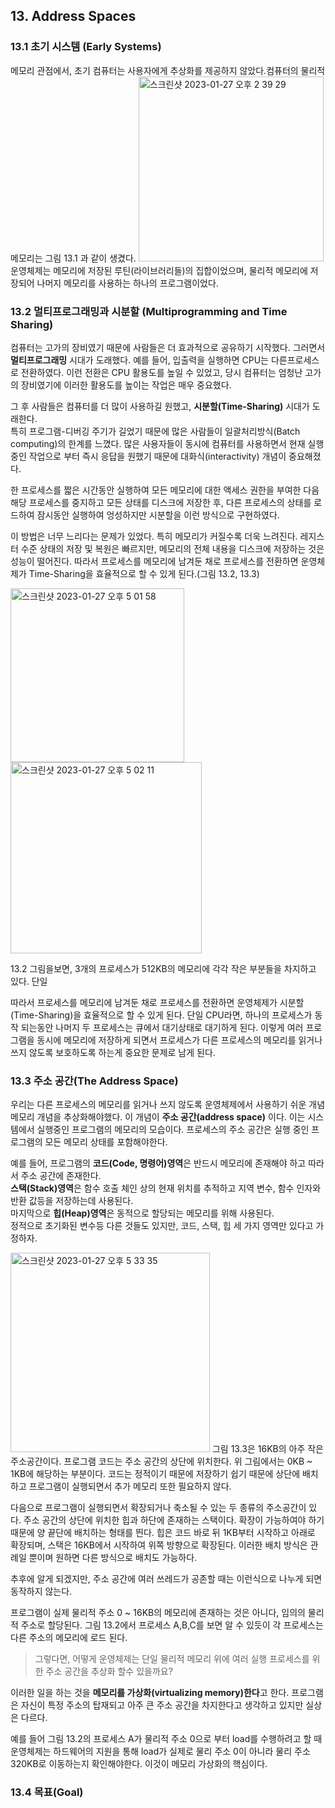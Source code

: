 ## 13. Address Spaces

### 13.1 초기 시스템 (Early Systems)
 메모리 관점에서, 초기 컴퓨터는 사용자에게 추상화를 제공하지 않았다.컴퓨터의 물리적 메모리는 그림 13.1 과 같이 생겼다.
<img width="296" alt="스크린샷 2023-01-27 오후 2 39 29" src="https://user-images.githubusercontent.com/49808034/215017413-d8fac7e3-36a3-4d9b-b0c1-64abafe269a2.png">  
운영체제는 메모리에 저장된 루틴(라이브러리들)의 집합이었으며, 물리적 메모리에 저장되어 나머지 메모리를 사용하는 하나의 프로그램이었다.  

### 13.2 멀티프로그래밍과 시분할 (Multiprogramming and Time Sharing) 
 컴퓨터는 고가의 장비였기 때문에 사람들은 더 효과적으로 공유하기 시작했다. 그러면서 **멀티프로그래밍** 시대가 도래했다.
 예를 들어, 입출력을 실행하면 CPU는 다른프로세스로 전환하였다. 이런 전환은 CPU 활용도를 높일 수 있었고, 당시 컴퓨터는 엄청난 고가의 장비였기에 이러한 활용도를 높이는 작업은 매우 중요했다.  
 
 
 그 후 사람들은 컴퓨터를 더 많이 사용하길 원했고, **시분할(Time-Sharing)** 시대가 도래한다.  
특히 프로그램-디버깅 주기가 길었기 때문에 많은 사람들이 일괄처리방식(Batch computing)의 한계를 느꼈다. 많은 사용자들이 동시에 컴퓨터를 사용하면서 현재 실행중인 작업으로 부터 즉시 응답을 원했기 때문에 대화식(interactivity) 개념이 중요해졌다.  


한 프로세스를 짧은 시간동안 실행하여 모든 메모리에 대한 액세스 권한을 부여한 다음 해당 프로세스를 중지하고 모든 상태를 디스크에 저장한 후, 다른 프로세스의 상태를 로드하여 잠시동안 실행하여 엉성하지만 시분할을 이런 방식으로 구현하였다.


이 방법은 너무 느리다는 문제가 있었다. 특히 메모리가 커질수록 더욱 느려진다. 레지스터 수준 상태의 저장 및 복원은 빠르지만, 메모리의 전체 내용을 디스크에 저장하는 것은 성능이 떨어진다.
따라서 프로세스를 메모리에 남겨둔 채로 프로세스를 전환하면 운영체제가 Time-Sharing을 효율적으로 할 수 있게 된다.(그림 13.2, 13.3)

<img width="278" alt="스크린샷 2023-01-27 오후 5 01 58" src="https://user-images.githubusercontent.com/49808034/215037067-7d46986b-0ad0-47e0-9ec4-043f7bb36716.png"> <img width="306" alt="스크린샷 2023-01-27 오후 5 02 11" src="https://user-images.githubusercontent.com/49808034/215037101-c00cf108-095b-4cec-9441-bd3c922308ae.png">

13.2 그림을보면, 3개의 프로세스가 512KB의 메모리에 각각 작은 부분들을 차지하고 있다. 단일

따라서 프로세스를 메모리에 남겨둔 채로 프로세스를 전환하면 운영체제가 시분할(Time-Sharing)을 효율적으로 할 수 있게 된다. 단일 CPU라면, 하나의 프로세스가 동작 되는동안 나머지 두 프로세스는 큐에서 대기상태로 대기하게 된다.
이렇게 여러 프로그램을 동시에 메모리에 저장하게 되면서 프로세스가 다른 프로세스의 메모리를 읽거나 쓰지 않도록 보호하도록 하는게 중요한 문제로 남게 된다.

### 13.3 주소 공간(The Address Space)
우리는 다른 프로세스의 메모리를 읽거나 쓰지 않도록 운영체제에서 사용하기 쉬운 개념 메모리 개념을 추상화해야했다. 이 개념이 **주소 공간(address space)** 이다. 이는 시스템에서 실행중인 프로그램의 메모리의 모습이다. 프로세스의 주소 공간은 실행 중인 프로그램의 모든 메모리 상태를 포함해야한다. 


예를 들어, 프로그램의 **코드(Code, 명령어)영역**은 반드시 메모리에 존재해야 하고 따라서 주소 공간에 존재한다.  
**스택(Stack)영역**은 함수 호출 체인 상의 현재 위치를 추적하고 지역 변수, 함수 인자와 반환 값등을 저장하는데 사용된다.  
마지막으로 **힙(Heap)영역**은 동적으로 할당되는 메모리를 위해 사용된다.  
정적으로 초기화된 변수등 다른 것들도 있지만, 코드, 스택, 힙 세 가지 영역만 있다고 가정하자.

<img width="319" alt="스크린샷 2023-01-27 오후 5 33 35" src="https://user-images.githubusercontent.com/49808034/215042669-1a0330c6-9a46-4b94-b296-c5ba7b5e15d6.png">
그림 13.3은 16KB의 아주 작은 주소공간이다. 프로그램 코드는 주소 공간의 상단에 위치한다. 위 그림에서는 0KB ~ 1KB에 해당하는 부분이다. 코드는 정적이기 때문에 저장하기 쉽기 때문에 상단에 배치하고 프로그램이 실행되면서 추가 메모리 또한 필요하지 않다.


다음으로 프로그램이 실행되면서 확장되거나 축소될 수 있는 두 종류의 주소공간이 있다. 주소 공간의 상단에 위치한 힙과 하단에 존재하는 스택이다. 확장이 가능하여야 하기 때문에 양 끝단에 배치하는 형태를 띈다. 힙은 코드 바로 뒤 1KB부터 시작하고 아래로 확장되며, 스택은 16KB에서 시작하여 위쪽 방향으로 확장된다. 이러한 배치 방식은 관례일 뿐이며 원하면 다른 방식으로 배치도 가능하다.


추후에 알게 되겠지만, 주소 공간에 여러 쓰레드가 공존할 때는 이런식으로 나누게 되면 동작하지 않는다.


프로그램이 실제 물리적 주소 0 ~ 16KB의 메모리에 존재하는 것은 아니다, 임의의 물리적 주소로 할당된다. 그림 13.2에서 프로세스 A,B,C를 보면 알 수 있듯이 각 프로세스는 다른 주소의 메모리에 로드 된다.

> 그렇다면, 어떻게 운영체제는 단일 물리적 메모리 위에 여러 실행 프로세스를 위한 주소 공간을 추상화 할수 있을까요?  

이러한 일을 하는 것을 **메모리를 가상화(virtualizing memory)한다**고 한다. 프로그램은 자신이 특정 주소의 탑재되고 아주 큰 주소 공간을 차지한다고 생각하고 있지만 실상은 다르다.  

예를 들어 그림 13.2의 프로세스 A가 물리적 주소 0으로 부터 load를 수행하려고 할 때 운영체제는 하드웨어의 지원을 통해 load가 실제로 물리 주소 0이 아니라 물리 주소 320KB로 이동하는지 확인해야한다. 이것이 메모리 가상화의 핵심이다.


### 13.4 목표(Goal)

